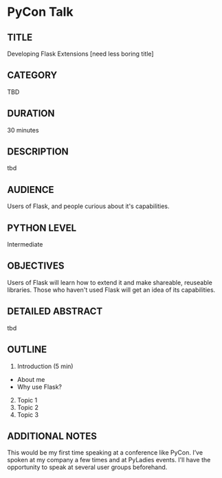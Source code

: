 PyCon Talk 
==========

TITLE
------
Developing Flask Extensions [need less boring title]

CATEGORY
---------

TBD

DURATION
--------

30 minutes

DESCRIPTION
-----------

tbd

AUDIENCE
--------
Users of Flask, and people curious about it's capabilities.

PYTHON LEVEL
------------

Intermediate

OBJECTIVES
----------

Users of Flask will learn how to extend it and make shareable, reuseable libraries. Those who haven't used Flask will get an idea of its capabilities. 

DETAILED ABSTRACT
-----------------

tbd

OUTLINE
-------

1. Introduction (5 min)
* About me
*  Why use Flask?
2. Topic 1
3. Topic 2
4. Topic 3

ADDITIONAL NOTES
-----------------

This would be my first time speaking at a conference like PyCon. I’ve spoken at my company a few times and at PyLadies events. I'll have the opportunity to speak at several user groups beforehand.


